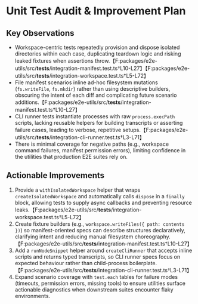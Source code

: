 # Unit Test Audit & Improvement Plan

## Key Observations

- Workspace-centric tests repeatedly provision and dispose isolated directories within each case, duplicating teardown logic and risking leaked fixtures when assertions throw.【F:packages/e2e-utils/src/**tests**/integration-manifest.test.ts†L10-L27】【F:packages/e2e-utils/src/**tests**/integration-workspace.test.ts†L5-L72】
- File manifest scenarios inline ad-hoc filesystem mutations (`fs.writeFile`, `fs.mkdir`) rather than using descriptive builders, obscuring the intent of each diff and complicating future scenario additions.【F:packages/e2e-utils/src/**tests**/integration-manifest.test.ts†L10-L27】
- CLI runner tests instantiate processes with raw `process.execPath` scripts, lacking reusable helpers for building transcripts or asserting failure cases, leading to verbose, repetitive setups.【F:packages/e2e-utils/src/**tests**/integration-cli-runner.test.ts†L3-L71】
- There is minimal coverage for negative paths (e.g., workspace command failures, manifest permission errors), limiting confidence in the utilities that production E2E suites rely on.

## Actionable Improvements

1. Provide a `withIsolatedWorkspace` helper that wraps `createIsolatedWorkspace` and automatically calls `dispose` in a `finally` block, allowing tests to supply async callbacks and preventing resource leaks.【F:packages/e2e-utils/src/**tests**/integration-workspace.test.ts†L5-L72】
2. Create fixture builders (e.g., `workspace.writeFiles({ path: contents })`) so manifest-oriented specs can describe structures declaratively, clarifying intent and reducing manual filesystem choreography.【F:packages/e2e-utils/src/**tests**/integration-manifest.test.ts†L10-L27】
3. Add a `runNodeSnippet` helper around `createCliRunner` that accepts inline scripts and returns typed transcripts, so CLI runner specs focus on expected behaviour rather than child-process boilerplate.【F:packages/e2e-utils/src/**tests**/integration-cli-runner.test.ts†L3-L71】
4. Expand scenario coverage with `test.each` tables for failure modes (timeouts, permission errors, missing tools) to ensure utilities surface actionable diagnostics when downstream suites encounter flaky environments.
